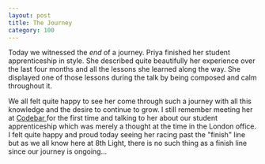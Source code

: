 ```yaml
---
layout: post
title: The Journey
category: 100
---
```

Today we witnessed the *end* of a journey. Priya finished her student apprenticeship in style. She described quite beautifully her experience over the last four months and all the lessons she learned along the way. She displayed one of those lessons during the talk by being composed and calm throughout it.

We all felt quite happy to see her come through such a journey with all this knowledge and the desire to continue to grow. I still remember meeting her at [Codebar ](http://codebar.io/) for the first time and talking to her about our student apprenticeship which was merely a thought at the time in the London office. I felt quite happy and proud today seeing her racing past the "finish" line but as we all know here at 8th Light, there is no such thing as a finish line since our journey is ongoing...
